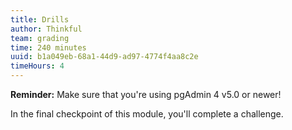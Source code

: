 ```yaml
---
title: Drills
author: Thinkful
team: grading
time: 240 minutes
uuid: b1a049eb-68a1-44d9-ad97-4774f4aa8c2e
timeHours: 4
---
```


**Reminder:** Make sure that you're using pgAdmin 4 v5.0 or newer!

In the final checkpoint of this module, you'll complete a challenge. 
